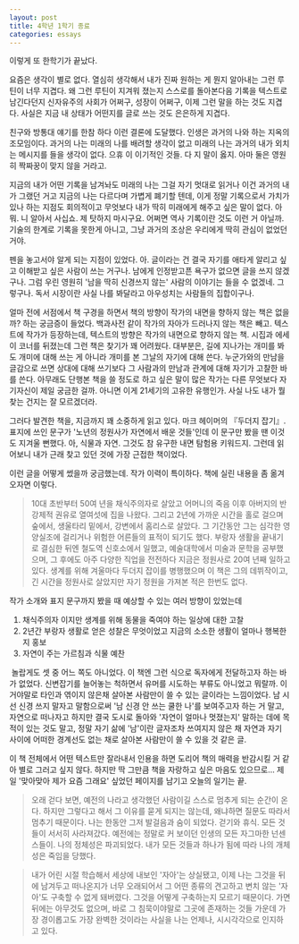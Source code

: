```yaml
---
layout: post
title: 4학년 1학기 종료
categories: essays
---
```


이렇게 또 한학기가 끝났다.

​요즘은 생각이 별로 없다. 열심히 생각해서 내가 진짜 원하는 게 뭔지 알아내는 그런 루틴이 너무 지겹다. 왜 그런 루틴이 지겨워 졌는지 스스로를 돌아본다음 기록을 텍스트로 남긴다던지 신자유주의 사회가 어쩌구, 성장이 어쩌구, 이제 그런 말을 하는 것도 지겹다. 사실은 지금 내 상태가 어떤지를 글로 쓰는 것도 은은하게 지겹다.

​친구와 방통대 얘기를 한참 하다 이런 결론에 도달했다. 인생은 과거의 나와 하는 지옥의 조모임이다. 과거의 나는 미래의 나를 배려할 생각이 없고 미래의 나는 과거의 내가 외치는 메시지를 들을 생각이 없다. 으휴 이 이기적인 것들. 다 지 말이 옳지. 아마 둘은 영원히 짝짜꿍이 맞지 않을 거라고.

​지금의 내가 어떤 기록을 남겨놔도 미래의 나는 그걸 자기 멋대로 읽거나 이건 과거의 내가 그랬던 거고 지금의 나는 다르다며 가볍게 폐기할 텐데, 이게 정말 기록으로서 가치가 있나 하는 지점도 회의적이고 무엇보다 내가 딱히 미래에게 해주고 싶은 말이 없다. 아 뭐. 니 알아서 사십쇼. 제 탓하지 마시구요. 어쩌면 역사 기록이란 것도 이런 거 아닐까. 기술의 한계로 기록을 못한게 아니고, 그냥 과거의 조상은 우리에게 딱히 관심이 없었던 거야. 

​펜을 놓고서야 알게 되는 지점이 있었다. 아. 글이라는 건 결국 자기를 애타게 알리고 싶고 이해받고 싶은 사람이 쓰는 거구나. 남에게 인정받고픈 욕구가 없으면 글을 쓰지 않겠구나. 그럼 우린 영원히 '남을 딱히 신경쓰지 않는' 사람의 이야기는 들을 수 없겠네. 그렇구나. 독서 시장이란 사실 나를 봐달라고 아우성치는 사람들의 집합이구나.

​얼마 전에 서점에서 책 구경을 하면서 책의 방향이 작가의 내면을 향하지 않는 책은 없을까? 하는 궁금증이 들었다. 백과사전 같이 작가의 자아가 드러나지 않는 책은 빼고. 텍스트에 작가가 등장하는데, 텍스트의 방향은 작가의 내면으로 향하지 않는 책. 시집과 에세이 코너를 뒤졌는데 그런 책은 찾기가 꽤 어려웠다. 대부분은, 길에 지나가는 개미를 봐도 개미에 대해 쓰는 게 아니라 개미를 본 그날의 자기에 대해 쓴다. 누군가와의 만남을 글감으로 쓰면 상대에 대해 쓰기보다 그 사람과의 만남과 관계에 대해 자기가 고찰한 바를 쓴다. 아무래도 단행본 책을 쓸 정도로 하고 싶은 말이 많은 작가는 다른 무엇보다 자기자신이 제일 궁금한 걸까. 아니면 이게 21세기의 고유한 유행인가. 사실 나도 내가 뭘 찾는 건지는 잘 모르겠더라.

그러다 발견한 책을, 지금까지 꽤 소중하게 읽고 있다. 마크 헤이머의 『두더지 잡기』. 표지에 쓰인 문구가 '노년의 정원사가 자연에서 배운 것들'인데 이 문구만 봤을 땐 이것도 지겨울 뻔했다. 아, 식물과 자연. 그것도 참 유구한 내면 탐험용 키워드지. 그런데 읽어보니 내가 근래 찾고 있던 것에 가장 근접한 책이었다.

​이런 글을 어떻게 썼을까 궁금했는데. 작가 이력이 특이하다. 책에 실린 내용을 좀 옮겨오자면 이렇다.

> 10대 초반부터 50여 년을 채식주의자로 살았고 어머니의 죽음 이후 아버지의 반강제적 권유로 열여섯에 집을 나왔다. 그리고 2년에 가까운 시간을 홀로 걸으며 숲에서, 생울타리 밑에서, 강변에서 홈리스로 살았다. 그 기간동안 그는 심각한 영양실조에 걸리거나 위험한 어른들의 표적이 되기도 했다. 부랑자 생활을 끝내기로 결심한 뒤엔 철도역 신호소에서 일했고, 예술대학에서 미술과 문학을 공부했으며, 그 후에도 아주 다양한 직업을 전전하다 지금은 정원사로 20여 년째 일하고 있다. 생계를 위해 겨울마다 두더지 잡이를 병행했으며 이 책은 그의 데뷔작이고, 긴 시간을 정원사로 살았지만 자기 정원을 가져본 적은 한번도 없다.

작가 소개와 표지 문구까지 봤을 때 예상할 수 있는 여러 방향이 있었는데

1. 채식주의자 이지만 생계를 위해 동물을 죽여야 하는 일상에 대한 고찰
2. 2년간 부랑자 생활로 얻은 성찰은 무엇이었고 지금의 소소한 생활이 얼마나 행복한지 홍보
3. 자연이 주는 가르침과 식물 예찬

​
놀랍게도 셋 중 어느 쪽도 아니었다. 이 책엔 그런 식으로 독자에게 전달하고자 하는 바가 없었다. 신변잡기를 늘어놓는 척하면서 유머를 시도하는 부류도 아니었고 뭐랄까. 이거야말로 타인과 엮이지 않은채 살아본 사람만이 쓸 수 있는 글이라는 느낌이었다. 남 시선 신경 쓰지 말자고 말함으로써 '남 신경 안 쓰는 쿨한 나'를 보여주고자 하는 거 말고, 자연으로 떠나자고 하지만 결국 도시로 돌아와 '자연이 얼마나 멋졌는지' 말하는 데에 목적이 있는 것도 말고, 정말 자기 삶에 '남'이란 글자조차 쓰여지지 않은 채 자연과 자기 사이에 어떠한 경계선도 없는 채로 살아본 사람만이 쓸 수 있을 것 같은 글.

이 책 전체에서 어떤 텍스트만 잘라내서 인용을 하면 도리어 책의 매력을 반감시킬 거 같아 별로 그러고 싶지 않다. 하지만 딱 그만큼 책을 자랑하고 싶은 마음도 있으므로... 제일 '맞아맞아 제가 요즘 그래요' 싶었던 페이지를 남기고 오늘의 일기는 끝.

> 오래 걷다 보면, 예전의 나라고 생각했던 사람이길 스스로 멈추게 되는 순간이 온다. 하지만 그렇다고 해서 그 이유를 묻게 되지는 않는데, 왜냐하면 질문도 따라서 멈추기 때문이다. 나는 한동안 그저 발걸음과 숨이 되었다. 걷기와 휴식. 모든 것들이 서서히 사라져갔다. 예전에는 정말로 커 보이던 인생의 모든 자그마한 넌센스들이. 나의 정체성은 파괴되었다. 내가 모든 것들과 하나가 됨에 따라 나의 개체성은 죽임을 당했다. 

> 내가 어린 시절 학습해서 세상에 내보인 '자아'는 상실됐고, 이제 나는 그것을 뒤에 남겨두고 떠나온지가 너무 오래되어서 그 어떤 종류의 견고하고 변치 않는 '자아'도 구축할 수 없게 돼버렸다. 그것을 어떻게 구축하는지 모르기 때문이다. 가면 뒤에는 아무것도 없으며, 바로 그 침묵이야말로 그곳에 존재하는 것들 가운데 가장 경이롭고도 가장 완벽한 것이라는 사실을 나는 언제나, 시시각각으로 인지하고 있다.  